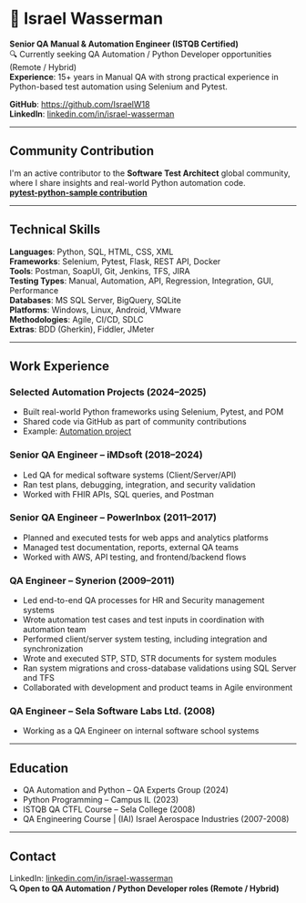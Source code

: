 # 💼 Israel Wasserman  
**Senior QA Manual & Automation Engineer (ISTQB Certified)**  
🔍 Currently seeking QA Automation / Python Developer opportunities (Remote / Hybrid)  
**Experience**: 15+ years in Manual QA with strong practical experience in Python-based test automation using Selenium and Pytest.

**GitHub**: https://github.com/IsraelW18  
**LinkedIn**: [linkedin.com/in/israel-wasserman](https://linkedin.com/in/israel-wasserman)


---

## Community Contribution  
I'm an active contributor to the **Software Test Architect** global community, where I share insights and real-world Python automation code.  
**[pytest-python-sample contribution](https://github.com/Test-Architect/pytest-python-sample)**

---

## Technical Skills  
**Languages**: Python, SQL, HTML, CSS, XML  
**Frameworks**: Selenium, Pytest, Flask, REST API, Docker  
**Tools**: Postman, SoapUI, Git, Jenkins, TFS, JIRA  
**Testing Types**: Manual, Automation, API, Regression, Integration, GUI, Performance  
**Databases**: MS SQL Server, BigQuery, SQLite  
**Platforms**: Windows, Linux, Android, VMware  
**Methodologies**: Agile, CI/CD, SDLC  
**Extras**: BDD (Gherkin), Fiddler, JMeter

---

## Work Experience

### **Selected Automation Projects** (2024–2025)  
- Built real-world Python frameworks using Selenium, Pytest, and POM  
- Shared code via GitHub as part of community contributions  
- Example: [Automation project](https://github.com/Test-Architect/pytest-python-sample)

### **Senior QA Engineer – iMDsoft** (2018–2024)  
- Led QA for medical software systems (Client/Server/API)  
- Ran test plans, debugging, integration, and security validation  
- Worked with FHIR APIs, SQL queries, and Postman  

### **Senior QA Engineer – PowerInbox** (2011–2017)  
- Planned and executed tests for web apps and analytics platforms  
- Managed test documentation, reports, external QA teams  
- Worked with AWS, API testing, and frontend/backend flows

### **QA Engineer – Synerion** (2009–2011)  
- Led end-to-end QA processes for HR and Security management systems  
- Wrote automation test cases and test inputs in coordination with automation team  
- Performed client/server system testing, including integration and synchronization  
- Wrote and executed STP, STD, STR documents for system modules  
- Ran system migrations and cross-database validations using SQL Server and TFS  
- Collaborated with development and product teams in Agile environment  

### **QA Engineer – Sela Software Labs Ltd.** (2008)  
- Working as a QA Engineer on internal software school systems

---

## Education  
- QA Automation and Python – QA Experts Group (2024)  
- Python Programming – Campus IL (2023)  
- ISTQB QA CTFL Course – Sela College (2008)
- QA Engineering Course | (IAI) Israel Aerospace Industries (2007-2008)

---

## Contact  
LinkedIn: [linkedin.com/in/israel-wasserman](https://linkedin.com/in/israel-wasserman)  
**🔍 Open to QA Automation / Python Developer roles (Remote / Hybrid)**
